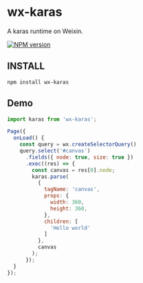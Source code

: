 # wx-karas
A karas runtime on Weixin.

[![NPM version](https://img.shields.io/npm/v/wx-karas.svg)](https://npmjs.org/package/wx-karas)

## INSTALL
```
npm install wx-karas
```

## Demo
```jsx
import karas from 'wx-karas';

Page({
  onLoad() {
    const query = wx.createSelectorQuery()
    query.select('#canvas')
      .fields({ node: true, size: true })
      .exec((res) => {
        const canvas = res[0].node;
        karas.parse(
          {
            tagName: 'canvas',
            props: {
              width: 360,
              height: 360,
            },
            children: [
              'Hello world'
            ]
          },
          canvas
        );
      });
  }
});
```
